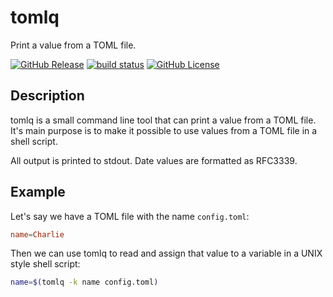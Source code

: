 # tomlq

Print a value from a TOML file.

[![GitHub Release](https://img.shields.io/github/v/release/ErikKalkoken/tomlq)](https://github.com/ErikKalkoken/tomlq)
[![build status](https://github.com/ErikKalkoken/tomlq/actions/workflows/ci-cd.yml/badge.svg)](https://github.com/ErikKalkoken/tomlq/actions/workflows/ci-cd.yml)
[![GitHub License](https://img.shields.io/github/license/ErikKalkoken/tomlq)](https://github.com/ErikKalkoken/tomlq)

## Description

tomlq is a small command line tool that can print a value from a TOML file. It's main purpose is to make it possible to use values from a TOML file in a shell script.

All output is printed to stdout. Date values are formatted as RFC3339.

## Example

Let's say we have a TOML file with the name `config.toml`:

```toml
name=Charlie
```

Then we can use tomlq to read and assign that value to a variable in a UNIX style shell script:

```bash
name=$(tomlq -k name config.toml)
```

